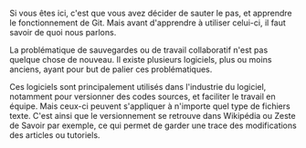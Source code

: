 Si vous êtes ici, c'est que vous avez décider de sauter le pas, et apprendre le fonctionnement de Git. Mais avant d'apprendre à utiliser celui-ci, il faut savoir de quoi nous parlons.

La problématique de sauvegardes ou de travail collaboratif n'est pas quelque chose de nouveau. Il existe plusieurs logiciels, plus ou moins anciens, ayant pour but de palier ces problématiques. 

Ces logiciels sont principalement utilisés dans l'industrie du logiciel, notamment pour versionner des codes sources, et faciliter le travail en équipe. Mais ceux-ci peuvent s'appliquer à n'importe quel type de fichiers texte. C'est ainsi que le versionnement se retrouve dans Wikipédia ou Zeste de Savoir par exemple, ce qui permet de garder une trace des modifications des articles ou tutoriels.


